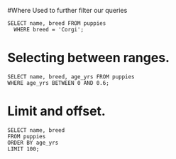 \#Where Used to further filter our queries

    SELECT name, breed FROM puppies
      WHERE breed = 'Corgi';

Selecting between ranges.
=========================

    SELECT name, breed, age_yrs FROM puppies
    WHERE age_yrs BETWEEN 0 AND 0.6;

Limit and offset.
=================

    SELECT name, breed
    FROM puppies
    ORDER BY age_yrs
    LIMIT 100;
